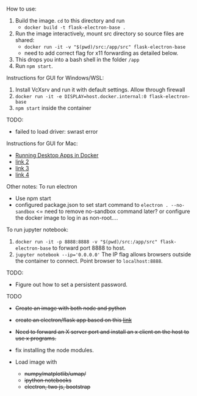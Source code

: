 How to use:

1. Build the image. `cd` to this directory and run
    * `docker build -t flask-electron-base .`
2. Run the image interactively, mount src directory so source files are shared:
    * `docker run -it -v "$(pwd)/src:/app/src" flask-electron-base`
    * need to add correct flag for x11 forwarding as detailed below.
3. This drops you into a bash shell in the folder `/app`
4. Run `npm start`.

Instructions for GUI for Windows/WSL:
1. Install VcXsrv and run it with default settings. Allow through firewall
2. `docker run -it -e DISPLAY=host.docker.internal:0 flask-electron-base`
3. `npm start` inside the container

TODO:
* failed to load driver: swrast error

Instructions for GUI for Mac:
* [Running Desktop Apps in
  Docker](https://medium.com/better-programming/running-desktop-apps-in-docker-43a70a5265c4)
* [link
2](https://calbertts.medium.com/developing-electron-apps-in-macos-afd21b4a59e3#.avdge04d6)
* [link 3](https://blog.jessfraz.com/post/docker-containers-on-the-desktop/)
* [link
4](https://medium.com/@SaravSun/running-gui-applications-inside-docker-containers-83d65c0db110)

Other notes: To run electron
* Use npm start
* configured package.json to set start command to `electron . --no-sandbox` <=
    need to remove no-sandbox command later? or configure the docker image to
    log in as non-root....

To run jupyter notebook:
1. `docker run -it -p 8888:8888 -v "$(pwd)/src:/app/src" flask-electron-base` to forward port 8888 to host.
2. `jupyter notebook --ip='0.0.0.0'` The IP flag allows browsers outside the
container to connect. Point browser to `localhost:8888`.


TODO:
* Figure out how to set a persistent password.


TODO

* ~~Create an image with both node and python~~
* ~~create an electron/flask app based on this
  [link](https://www.ahmedbouchefra.com/connect-python-3-electron-nodejs-build-desktop-apps/)~~
* ~~Need to forward an X server port and install an x client on the host to use x
programs.~~
* fix installing the node modules.

* Load image with 
    * ~~numpy/matplotlib/umap/~~
    * ~~ipython notebooks~~
    * ~~electron, two js, bootstrap~~
